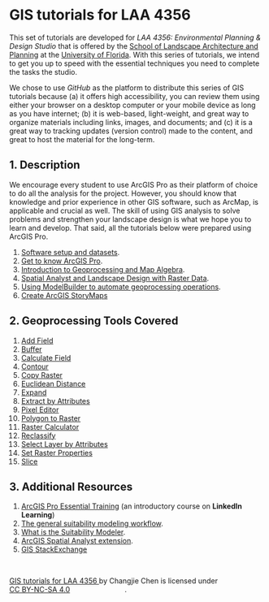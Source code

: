 # GIS tutorials for LAA 4356

This set of tutorials are developed for
_LAA 4356: Environmental Planning & Design Studio_ that is offered by the
[School of Landscape Architecture and Planning](https://dcp.ufl.edu/slap/) at
the [University of Florida](http://www.ufl.edu/).
With this series of tutorials, we intend to get you up to speed with the
essential techniques you need to complete the tasks  the studio.

We chose to use _GitHub_ as the platform to distribute this series of GIS
tutorials because (a) it offers high accessibility, you can review them using
either your browser on a desktop computer or your mobile device as long as you
have internet; (b) it is web-based, light-weight, and great way to organize
materials including links, images, and documents; and (c) it is a great way to
tracking updates (version control) made to the content, and great to host the
material for the long-term.

## 1. Description

We encourage every student to use ArcGIS Pro as their platform of choice to do
all the analysis for the project.
However, you should know that knowledge and prior experience in other GIS
software, such as ArcMap, is applicable and crucial as well.
The skill of using GIS analysis to solve problems and strengthen your landscape
design is what we hope you to learn and develop.
That said, all the tutorials below were prepared using ArcGIS Pro.

1. [Software setup and datasets](tutorials/1-software_and_data.md).
2. [Get to know ArcGIS Pro](tutorials/2-learn_arcpro.md).
3. [Introduction to Geoprocessing and Map Algebra](tutorials/3-raster_geoprocessing.md).
4. [Spatial Analyst and Landscape Design with Raster Data](tutorials/4-raster_analysis_design.md).
5. [Using ModelBuilder to automate geoprocessing operations](tutorials/5-suitability.md).
6. [Create ArcGIS StoryMaps](tutorials/6-story_map.md)

## 2. Geoprocessing Tools Covered

1. [Add Field](tutorials/3-raster_geoprocessing.md#21-add-field)
2. [Buffer](tutorials/2-learn_arcpro.md#31-finding-a-tool)
3. [Calculate Field](tutorials/3-raster_geoprocessing.md#21-add-field#22-calculate-field)
4. [Contour](tutorials/5-suitability.md#21-the-contour-geoprocessing-tool)
5. [Copy Raster](tutorials/4-raster_analysis_design.md#31-preparation)
6. [Euclidean Distance](tutorials/4-raster_analysis_design.md#13-euclidean-distance)
7. [Expand](tutorials/4-raster_analysis_design.md#12-expand)
8. [Extract by Attributes](tutorials/4-raster_analysis_design.md#11-extract-by-attributes)
9. [Pixel Editor](tutorials/4-raster_analysis_design.md#3-the-pixel-editor)
10. [Polygon to Raster](tutorials/3-raster_geoprocessing.md#23-polygon-to-raster)
11. [Raster Calculator](tutorials/3-raster_geoprocessing.md#4-map-algebra)
12. [Reclassify](tutorials/3-raster_geoprocessing.md#3-raster-data-reclassification)
13. [Select Layer by Attributes](tutorials/2-learn_arcpro.md#31-finding-a-tool)
14. [Set Raster Properties](tutorials/4-raster_analysis_design.md#31-preparation)
15. [Slice](tutorials/4-raster_analysis_design.md#14-slice-a-reclassification-tool)

## 3. Additional Resources

1. [ArcGIS Pro Essential Training](https://tinyurl.com/4dj67amf) (an
   introductory course on **LinkedIn Learning**)
2. [The general suitability modeling workflow](https://tinyurl.com/k7tey6m6).
3. [What is the Suitability Modeler](https://tinyurl.com/au7txn4b).
4. [ArcGIS Spatial Analyst extension](https://tinyurl.com/zr48m637).
5. [GIS StackExchange](https://gis.stackexchange.com/)

<br>

<p
    xmlns:dct="http://purl.org/dc/terms/"
    xmlns:cc="http://creativecommons.org/ns#">
    <a
        rel="cc:attributionURL" property="dct:title"
        href="https://github.com/chjch/LAA6656_tutorial">
        GIS tutorials for LAA 4356
    </a>
    by
    <span
        property="cc:attributionName">
    Changjie Chen
    </span>
    is licensed under
    <a
        rel="license"
        href="https://creativecommons.org/licenses/by-nc-sa/4.0?ref=chooser-v1"
        target="_blank"
        rel="license noopener noreferrer"
        style="display:inline-block;">
        CC BY-NC-SA 4.0
    </a>
    <img
        style="vertical-align:text-bottom;" height="16px" hspace="3px"
        src="https://mirrors.creativecommons.org/presskit/icons/cc.svg?ref=chooser-v1">
    <img
        style="vertical-align:text-bottom;" height="16px" hspace="3px"
        src="https://mirrors.creativecommons.org/presskit/icons/by.svg?ref=chooser-v1">
    <img
        style="vertical-align:text-bottom;" height="16px" hspace="3px"
        src="https://mirrors.creativecommons.org/presskit/icons/sa.svg?ref=chooser-v1">
    <img
        style="vertical-align:text-bottom;" height="16px" hspace="3px"
        src="https://mirrors.creativecommons.org/presskit/icons/nc.svg?ref=chooser-v1">
    .
</p>
